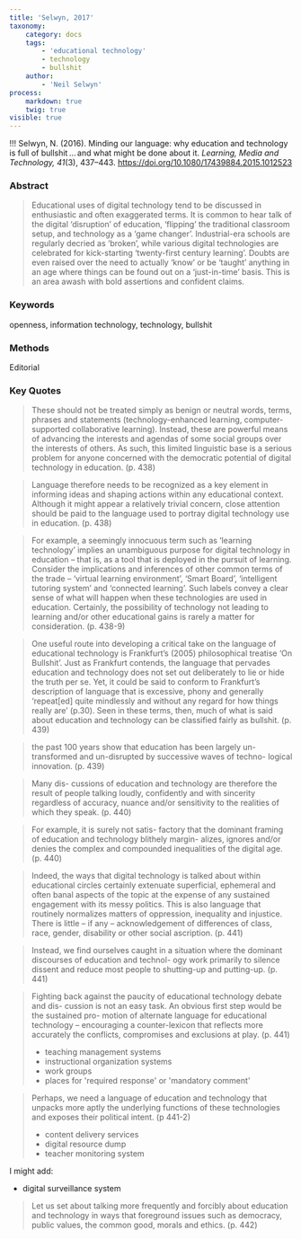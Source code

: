 ```yaml
---
title: 'Selwyn, 2017'
taxonomy:
    category: docs
    tags:
        - 'educational technology'
        - technology
        - bullshit
    author:
        - 'Neil Selwyn'
process:
    markdown: true
    twig: true
visible: true
---
```


!!! Selwyn, N. (2016). Minding our language: why education and technology is full of bullshit … and what might be done about it. *Learning, Media and Technology, 41*(3), 437–443. https://doi.org/10.1080/17439884.2015.1012523





### Abstract

> Educational uses of digital technology tend to be discussed in enthusiastic and often exaggerated terms. It is common to hear talk of the digital ‘disruption’ of education, ‘flipping’ the traditional classroom setup, and technology as a ‘game changer’. Industrial-era schools are regularly decried as ‘broken’, while various digital technologies are celebrated for kick-starting ‘twenty-first century learning’. Doubts are even raised over the need to actually ‘know’ or be ‘taught’ anything in an age where things can be found out on a ‘just-in-time’ basis. This is an area awash with bold assertions and confident claims.
### Keywords
openness, information technology, technology, bullshit


### Methods

Editorial

### Key Quotes
> These should not be treated simply as benign or neutral words, terms, phrases and statements (technology-enhanced learning, computer-supported collaborative learning). Instead, these are powerful means of advancing the interests and agendas of some social groups over the interests of others. As such, this limited linguistic base is a serious problem for anyone concerned with the democratic potential of digital technology in education. (p. 438)

> Language therefore needs to be recognized as a key element in informing ideas and shaping actions within any educational context. Although it might appear a relatively trivial concern, close attention should be paid to the language used to portray digital technology use in education. (p. 438)

> For example, a seemingly innocuous term such as ‘learning technology’ implies an unambiguous purpose for digital technology in education – that is, as a tool that is deployed in the pursuit of learning. Consider the implications and inferences of other common terms of the trade – ‘virtual learning environment’, ‘Smart Board’, ‘intelligent tutoring system’ and ‘connected learning’. Such labels convey a clear sense of what will happen when these technologies are used in education. Certainly, the possibility of technology not leading to learning and/or other educational gains is rarely a matter for consideration. (p. 438-9)

> One useful route into developing a critical take on the language of educational technology is Frankfurt’s (2005) philosophical treatise ‘On Bullshit’. Just as Frankfurt contends, the language that pervades education and technology does not set out deliberately to lie or hide the truth per se. Yet, it could be said to conform to Frankfurt’s description of language that is excessive, phony and generally ‘repeat[ed] quite mindlessly and without any regard for how things really are’ (p.30). Seen in these terms, then, much of what is said about education and technology can be classified fairly as bullshit. (p. 439)

> the past 100 years show that education has been largely un-transformed and un-disrupted by successive waves of techno- logical innovation. (p. 439)

> Many dis- cussions of education and technology are therefore the result of people talking loudly, confidently and with sincerity regardless of accuracy, nuance and/or sensitivity to the realities of which they speak. (p. 440)

> For example, it is surely not satis- factory that the dominant framing of education and technology blithely margin- alizes, ignores and/or denies the complex and compounded inequalities of the digital age. (p. 440)

> Indeed, the ways that digital technology is talked about within educational circles certainly extenuate superficial, ephemeral and often banal aspects of the topic at the expense of any sustained engagement with its messy politics. This is also language that routinely normalizes matters of oppression, inequality and injustice. There is little – if any – acknowledgement of differences of class, race, gender, disability or other social ascription. (p. 441)

> Instead, we find ourselves caught in a situation where the dominant discourses of education and technol- ogy work primarily to silence dissent and reduce most people to shutting-up and putting-up. (p. 441)

> Fighting back against the paucity of educational technology debate and dis- cussion is not an easy task. An obvious first step would be the sustained pro- motion of alternate language for educational technology – encouraging a counter-lexicon that reflects more accurately the conflicts, compromises and exclusions at play. (p. 441)
> - teaching management systems
> - instructional organization systems
> - work groups
> - places for 'required response' or 'mandatory comment'

> Perhaps, we need a language of education and technology that unpacks more aptly the underlying functions of these technologies and exposes their political intent. (p 441-2)
> - content delivery services
> - digital resource dump
> - teacher monitoring system

I might add:
- digital surveillance system

> Let us set about talking more frequently and forcibly about education and technology in ways that foreground issues such as democracy, public values, the common good, morals and ethics. (p. 442)
